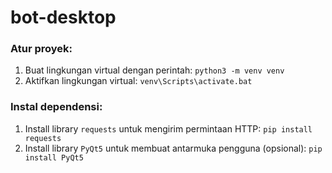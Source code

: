 # bot-desktop

### Atur proyek:

1.  Buat lingkungan virtual dengan perintah: `python3 -m venv venv`
2.  Aktifkan lingkungan virtual: `venv\Scripts\activate.bat`

### Instal dependensi:

1.  Install library `requests` untuk mengirim permintaan HTTP: `pip install requests`
2.  Install library `PyQt5` untuk membuat antarmuka pengguna (opsional): `pip install PyQt5`
